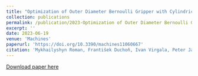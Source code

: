 ```yaml
---
title: "Optimization of Outer Diameter Bernoulli Gripper with Cylindrical Nozzle"
collection: publications
permalink: /publication/2023-Optimization of Outer Diameter Bernoulli Gripper with Cylindrical Nozzle
excerpt: ''
date: 2023-06-19
venue: 'Machines'
paperurl: 'https://doi.org/10.3390/machines11060667'
citation: 'Mykhailyshyn Roman, František Duchoň, Ivan Virgala, Peter Jan Sinčák, and Ann Majewicz Fey (2023). &quot; Optimization of Outer Diameter Bernoulli Gripper with Cylindrical Nozzle.&quot; <i>Machines</i>. 11(6):667. https://doi.org/10.3390/machines11060667.'
---
```

[Download paper here](https://www.mdpi.com/2075-1702/11/6/667)
